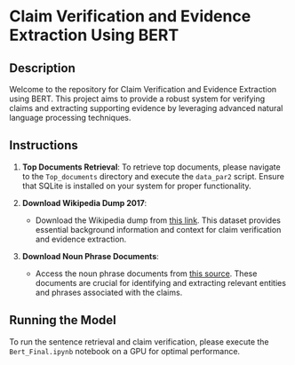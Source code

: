 # Claim Verification and Evidence Extraction Using BERT

## Description

Welcome to the repository for Claim Verification and Evidence Extraction using BERT. This project aims to provide a robust system for verifying claims and extracting supporting evidence by leveraging advanced natural language processing techniques.

## Instructions

1. **Top Documents Retrieval**: To retrieve top documents, please navigate to the `Top_documents` directory and execute the `data_par2` script. Ensure that SQLite is installed on your system for proper functionality.

2. **Download Wikipedia Dump 2017**:
   - Download the Wikipedia dump from [this link](https://fever.ai/download/fever/wiki-pages.zip). This dataset provides essential background information and context for claim verification and evidence extraction.

3. **Download Noun Phrase Documents**:
   - Access the noun phrase documents from [this source](https://public.ukp.informatik.tu-darmstadt.de/fever-2018-team-athene/document_retrieval_datasets.zip). These documents are crucial for identifying and extracting relevant entities and phrases associated with the claims.
   
## Running the Model

To run the sentence retrieval and claim verification, please execute the `Bert_Final.ipynb` notebook on a GPU for optimal performance.


